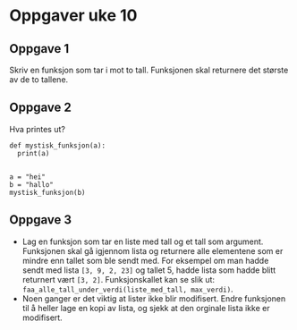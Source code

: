 # Oppgaver uke 10


## Oppgave 1
Skriv en funksjon som tar i mot to tall. Funksjonen skal returnere det største av de to tallene.

## Oppgave 2
Hva printes ut?

```
def mystisk_funksjon(a):
  print(a)
  
  
a = "hei"
b = "hallo"
mystisk_funksjon(b)
```

## Oppgave 3
* Lag en funksjon som tar en liste med tall og et tall som argument. Funksjonen skal gå igjennom lista og returnere alle elementene som er mindre enn tallet som ble sendt med. For eksempel om man hadde sendt med lista `[3, 9, 2, 23]` og tallet 5, hadde lista som hadde blitt returnert vært `[3, 2]`. Funksjonskallet kan se slik ut: 
```faa_alle_tall_under_verdi(liste_med_tall, max_verdi)```.
* Noen ganger er det viktig at lister ikke blir modifisert. Endre funksjonen til å heller lage en kopi av lista, og sjekk at den orginale lista ikke er modifisert.
